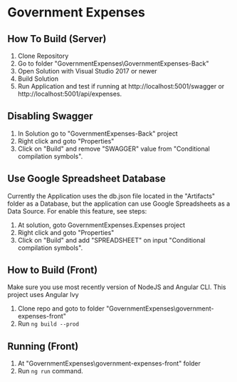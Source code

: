 # Government Expenses
## How To Build (Server)
1. Clone Repository
2. Go to folder "GovernmentExpenses\GovernmentExpenses-Back"
3. Open Solution with Visual Studio 2017 or newer
4. Build Solution
5. Run Application and test if running at http://localhost:5001/swagger or http://localhost:5001/api/expenses.
## Disabling Swagger
1. In Solution go to "GovernmentExpenses-Back" project
2. Right click and goto "Properties"
3. Click on "Build" and remove "SWAGGER" value from "Conditional compilation symbols".
## Use Google Spreadsheet Database
Currently the Application uses the db.json file located in the "Artifacts" folder as a Database, but the application can use Google Spreadsheets as a Data Source.
For enable this feature, see steps:
1. At solution, goto GovernmentExpenses.Expenses project
2. Right click and goto "Properties"
3. Click on "Build" and add "SPREADSHEET" on input "Conditional compilation symbols".
## How to Build (Front)
Make sure you use most recently version of NodeJS and Angular CLI.
This project uses Angular Ivy
1. Clone repo and goto to folder "GovernmentExpenses\government-expenses-front"
2. Run `ng build --prod`
## Running (Front)
1. At "GovernmentExpenses\government-expenses-front" folder
2. Run `ng run` command.
